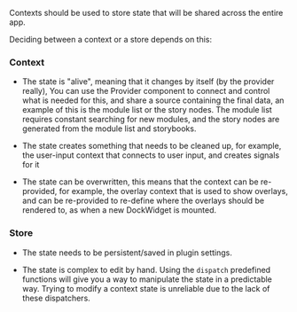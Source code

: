 Contexts should be used to store state that will be shared across the entire app.

Deciding between a context or a store depends on this:

### Context

- The state is "alive", meaning that it changes by itself (by the provider really), You can use the Provider component to connect and control what is needed for this, and share a source containing the final data, an example of this is the module list or the story nodes. The module list requires constant searching for new modules, and the story nodes are generated from the module list and storybooks.

- The state creates something that needs to be cleaned up, for example, the user-input context that connects to user input, and creates signals for it

- The state can be overwritten, this means that the context can be re-provided, for example, the overlay context that is used to show overlays, and can be re-provided to re-define where the overlays should be rendered to, as when a new DockWidget is mounted.

### Store

- The state needs to be persistent/saved in plugin settings.

- The state is complex to edit by hand. Using the `dispatch` predefined functions will give you a way to manipulate the state in a predictable way. Trying to modify a context state is unreliable due to the lack of these dispatchers.
